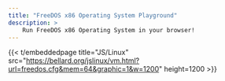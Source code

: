 ```yaml
---
title: "FreeDOS	x86	Operating System Playground"
description: >
    Run FreeDOS	x86 Operating System in your browser!
---
```


{{< t/embeddedpage title="JS/Linux" src="https://bellard.org/jslinux/vm.html?url=freedos.cfg&mem=64&graphic=1&w=1200" height=1200 >}}

